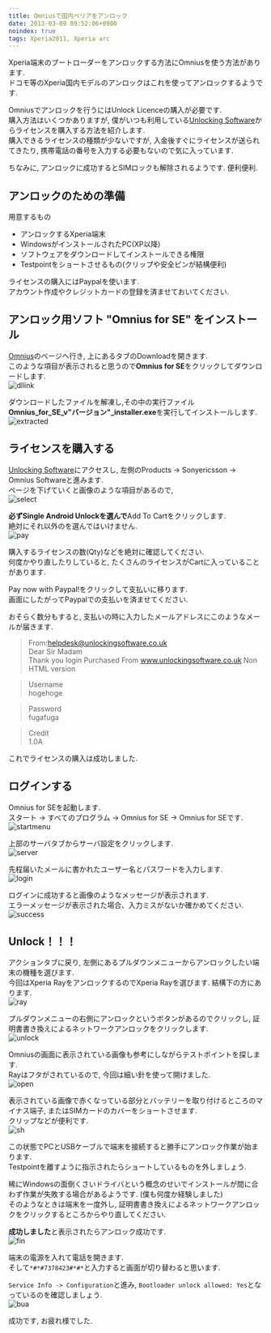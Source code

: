 ```yaml
---
title: Omniusで国内ペリアをアンロック
date: 2013-03-09 09:52:06+0900
noindex: true
tags: Xperia2011, Xperia arc
---
```


Xperia端末のブートローダーをアンロックする方法にOmniusを使う方法があります.  
ドコモ等のXperia国内モデルのアンロックはこれを使ってアンロックするようです.

Omniusでアンロックを行うにはUnlock Licenceの購入が必要です.  
購入方法はいくつかありますが, 僕がいつも利用している[Unlocking Software](http://www.unlockingsoftware.co.uk/)からライセンスを購入する方法を紹介します.  
購入できるライセンスの種類が少ないですが, 入金後すぐにライセンスが送られてきたり, 携帯電話の番号を入力する必要もないので気に入っています.

ちなみに, アンロックに成功するとSIMロックも解除されるようです. 便利便利.

## アンロックのための準備

用意するもの

* アンロックするXperia端末
* WindowsがインストールされたPC(XP以降)
* ソフトウェアをダウンロードしてインストールできる権限
* Testpointをショートさせるもの(クリップや安全ピンが結構便利)

ライセンスの購入にはPaypalを使います.  
アカウント作成やクレジットカードの登録を済ませておいてください.

## アンロック用ソフト "Omnius for SE" をインストール

[Omnius](http://www.omnius-server.com/)のページヘ行き, 上にあるタブのDownloadを開きます.  
このような項目が表示されると思うので**Omnius for SE**をクリックしてダウンロードします.  
![dllink](https://lh5.googleusercontent.com/-TbTZolnRZlo/UTw6SnG-OII/AAAAAAAABl4/TsjNxz6VGQ0/s800/downlo.png)

ダウンロードしたファイルを解凍し,その中の実行ファイル**Omnius\_for\_SE\_v"バージョン"\_installer.exe**を実行してインストールします.  
![extracted](https://lh4.googleusercontent.com/-Kn8VEGVBEiM/UTw6GtlxPNI/AAAAAAAABlw/VgX5qxlAMyM/s800/install.png)

## ライセンスを購入する

[Unlocking Software](http://www.unlockingsoftware.co.uk/)にアクセスし, 左側のProducts -> Sonyericsson -> Omnius Softwareと進みます.  
ページを下げていくと画像のような項目があるので,  
![select](https://lh6.googleusercontent.com/-KKEorLw7LB4/UTxAUWKwYpI/AAAAAAAABmg/LRrzu3pOf2o/s800/addcart.png)

**必ずSingle Android Unlockを選んで**Add To Cartをクリックします.  
絶対にそれ以外のを選んではいけません.  
![pay](https://lh4.googleusercontent.com/-q8vdU2s2t0Y/UTxB1d6KuRI/AAAAAAAABms/kGabziyofFU/s800/buylic.png)

購入するライセンスの数(Qty)などを絶対に確認してください.  
何度かやり直したりしていると, たくさんのライセンスがCartに入っていることがあります.

Pay now with Paypal!をクリックして支払いに移ります.  
画面にしたがってPaypalでの支払いを済ませてください.

おそらく数分もすると, 支払いの時に入力したメールアドレスにこのようなメールが届きます.

> From:helpdesk@unlockingsoftware.co.uk  
> Dear Sir Madam  
> Thank you login Purchased From www.unlockingsoftware.co.uk Non HTML version

> Username  
> hogehoge

> Password  
> fugafuga

> Credit  
> 1.0A

これでライセンスの購入は成功しました.

## ログインする

Omnius for SEを起動します.  
スタート -> すべてのプログラム -> Omnius for SE -> Omnius for SEです.  
![startmenu](https://lh3.googleusercontent.com/-ba4hcjrv4aA/UTw6cNXOt1I/AAAAAAAABmA/wXZQfRsScmQ/s640/runom.png)

上部のサーバタブからサーバ設定をクリックします.  
![server](https://lh6.googleusercontent.com/-u1ZVxvuDdhg/UTxLmwxq_LI/AAAAAAAABnE/1ONefcPOc24/s800/omnlogin1.png)

先程届いたメールに書かれたユーザー名とパスワードを入力します.  
![login](https://lh4.googleusercontent.com/-Izsk2rWzvlM/UTxMgijJb2I/AAAAAAAABnY/oVDr086aaTc/s800/omnlogin2.png)

ログインに成功すると画像のようなメッセージが表示されます.  
エラーメッセージが表示された場合、入力ミスがないか確かめてください.  
![success](https://lh5.googleusercontent.com/-CoZhoOCD7o0/UTqOKKwWo4I/AAAAAAAABkE/B1RA2kk8Kto/s800/login.jpg)

## Unlock！！！

アクションタブに戻り, 左側にあるプルダウンメニューからアンロックしたい端末の機種を選びます.  
今回はXperia RayをアンロックするのでXperia Rayを選びます. 結構下の方にあります.  
![ray](https://lh4.googleusercontent.com/-GVNqjLYo638/UTqNxVH04YI/AAAAAAAABjs/RkSj7GL4FXo/s800/seldev.jpg)

プルダウンメニューの右側にアンロックというボタンがあるのでクリックし, 証明書書き換えによるネットワークアンロックをクリックします.  
![unlock](https://lh6.googleusercontent.com/-JVMoecK_qZs/UTqN9Qfek6I/AAAAAAAABj4/Dym2O_QMqlQ/s800/start.jpg)

Omniusの画面に表示されている画像も参考にしながらテストポイントを探します.  
Rayはフタがされているので, 今回は細い針を使って開けました.  
![open](https://lh4.googleusercontent.com/-pUQ7x7Zdu6U/UTqJ_YF4-QI/AAAAAAAADVs/HDQZrrg3FYs/s640/DSC07059.JPG)

表示されている画像で赤くなっている部分とバッテリーを取り付けるところのマイナス端子, またはSIMカードのカバーをショートさせます.  
クリップなどが便利です.  
![sh](https://lh5.googleusercontent.com/-pJDRUpj8dZE/UTqKDMJK5WI/AAAAAAAABgQ/Ob6di7q57S4/s640/DSC07060.JPG)

この状態でPCとUSBケーブルで端末を接続すると勝手にアンロック作業が始まります.  
Testpointを離すように指示されたらショートしているものを外しましょう.

稀にWindowsの面倒くさいドライバという概念のせいでインストールが間に合わず作業が失敗する場合があるようです. (僕も何度か経験しました)        
そのようなときは端末を一度外し, 証明書書き換えによるネットワークアンロックをクリックするところからやり直してください.

**成功しました**と表示されたらアンロック成功です.  
![fin](https://lh6.googleusercontent.com/-DVXLfzCtm1Y/UTxTTv6jVxI/AAAAAAAABn0/Txj5_fVVmyo/s640/raysucc.png)

端末の電源を入れて電話を開きます.  
そして`*#*#7378423#*#*`と入力すると画面が切り替わると思います.

`Service Info -> Configuration`と進み, `Bootloader unlock allowed: Yes`となっているのを確認しましょう.  
![bua](https://lh4.googleusercontent.com/-_q05SmLA-qY/UTqKcAppaNI/AAAAAAAABk0/TIIEAw17l9M/s640/DSC07063.JPG)

成功です, お疲れ様でした.
